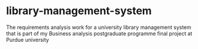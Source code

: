 # library-management-system
The requirements analysis work for a university library management system that is part of my Business analysis postgraduate programme final project at Purdue university

